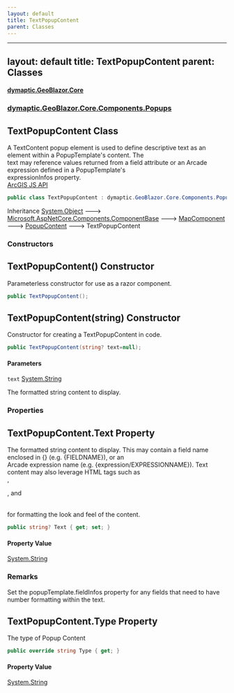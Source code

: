 ```yaml
---
layout: default
title: TextPopupContent
parent: Classes
---
```

---
layout: default
title: TextPopupContent
parent: Classes
---
#### [dymaptic.GeoBlazor.Core](index.html 'index')
### [dymaptic.GeoBlazor.Core.Components.Popups](index.html#dymaptic.GeoBlazor.Core.Components.Popups 'dymaptic.GeoBlazor.Core.Components.Popups')

## TextPopupContent Class

A TextContent popup element is used to define descriptive text as an element within a PopupTemplate's content. The  
text may reference values returned from a field attribute or an Arcade expression defined in a PopupTemplate's  
expressionInfos property.  
<a target="_blank" href="https://developers.arcgis.com/javascript/latest/api-reference/esri-popup-content-TextContent.html">ArcGIS JS API</a>

```csharp
public class TextPopupContent : dymaptic.GeoBlazor.Core.Components.Popups.PopupContent
```

Inheritance [System.Object](https://docs.microsoft.com/en-us/dotnet/api/System.Object 'System.Object') &#129106; [Microsoft.AspNetCore.Components.ComponentBase](https://docs.microsoft.com/en-us/dotnet/api/Microsoft.AspNetCore.Components.ComponentBase 'Microsoft.AspNetCore.Components.ComponentBase') &#129106; [MapComponent](dymaptic.GeoBlazor.Core.Components.MapComponent.html 'dymaptic.GeoBlazor.Core.Components.MapComponent') &#129106; [PopupContent](dymaptic.GeoBlazor.Core.Components.Popups.PopupContent.html 'dymaptic.GeoBlazor.Core.Components.Popups.PopupContent') &#129106; TextPopupContent
### Constructors

<a name='dymaptic.GeoBlazor.Core.Components.Popups.TextPopupContent.TextPopupContent()'></a>

## TextPopupContent() Constructor

Parameterless constructor for use as a razor component.

```csharp
public TextPopupContent();
```

<a name='dymaptic.GeoBlazor.Core.Components.Popups.TextPopupContent.TextPopupContent(string)'></a>

## TextPopupContent(string) Constructor

Constructor for creating a TextPopupContent in code.

```csharp
public TextPopupContent(string? text=null);
```
#### Parameters

<a name='dymaptic.GeoBlazor.Core.Components.Popups.TextPopupContent.TextPopupContent(string).text'></a>

`text` [System.String](https://docs.microsoft.com/en-us/dotnet/api/System.String 'System.String')

The formatted string content to display.
### Properties

<a name='dymaptic.GeoBlazor.Core.Components.Popups.TextPopupContent.Text'></a>

## TextPopupContent.Text Property

The formatted string content to display. This may contain a field name enclosed in {} (e.g. {FIELDNAME}), or an  
Arcade expression name (e.g. {expression/EXPRESSIONNAME}). Text content may also leverage HTML tags such as <b></b>  
, <p></p>, and <table></table> for formatting the look and feel of the content.

```csharp
public string? Text { get; set; }
```

#### Property Value
[System.String](https://docs.microsoft.com/en-us/dotnet/api/System.String 'System.String')

### Remarks
Set the popupTemplate.fieldInfos property for any fields that need to have number formatting within the text.

<a name='dymaptic.GeoBlazor.Core.Components.Popups.TextPopupContent.Type'></a>

## TextPopupContent.Type Property

The type of Popup Content

```csharp
public override string Type { get; }
```

#### Property Value
[System.String](https://docs.microsoft.com/en-us/dotnet/api/System.String 'System.String')


